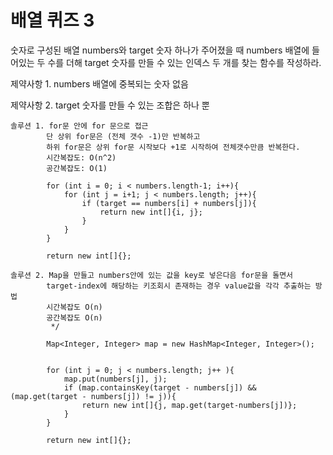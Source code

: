# 배열 퀴즈 3
숫자로 구성된 배열 numbers와 target 숫자 하나가 주어졌을 때 numbers 배열에 들어있는 두 수를 더해 target 숫자를 만들 수 있는 인덱스 두 개를 찾는 함수를 작성하라.

제약사항 1. numbers 배열에 중복되는 숫자 없음

제약사항 2. target 숫자를 만들 수 있는 조합은 하나 뿐
```
솔루션 1. for문 안에 for 문으로 접근
        단 상위 for문은 (전체 갯수 -1)만 반복하고
        하위 for문은 상위 for문 시작보다 +1로 시작하여 전체갯수만큼 반복한다.
        시간복잡도: O(n^2)
        공간복잡도: O(1)

        for (int i = 0; i < numbers.length-1; i++){
            for (int j = i+1; j < numbers.length; j++){
                if (target == numbers[i] + numbers[j]){
                    return new int[]{i, j};
                }
            }
        }

        return new int[]{};
```

```
솔루션 2. Map을 만들고 numbers안에 있는 값을 key로 넣은다음 for문을 돌면서
        target-index에 해당하는 키조회시 존재하는 경우 value값을 각각 추출하는 방법
        시간복잡도 O(n)
        공간복잡도 O(n)
         */

        Map<Integer, Integer> map = new HashMap<Integer, Integer>();


        for (int j = 0; j < numbers.length; j++ ){
            map.put(numbers[j], j);
            if (map.containsKey(target - numbers[j]) && (map.get(target - numbers[j]) != j)){
                return new int[]{j, map.get(target-numbers[j])};
            }
        }

        return new int[]{};
```